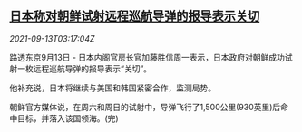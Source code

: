 <!--1631503863000-->
[日本称对朝鲜试射远程巡航导弹的报导表示关切](https://cn.reuters.com/article/japan-kp-missile-test-0913-idCNKBS2G9079)
------

<div><i>2021-09-13T03:17:04Z</i></div><p>路透东京9月13日 - 日本内阁官房长官加藤胜信周一表示，日本政府对朝鲜成功试射一枚远程巡航导弹的报导表示“关切”。</p><p>他补充说，日本将继续与美国和韩国紧密合作，监测局势。</p><p>朝鲜官方媒体说，在周六和周日的试射中，导弹飞行了1,500公里(930英里)后命中目标，并落入该国领海。(完)</p>
